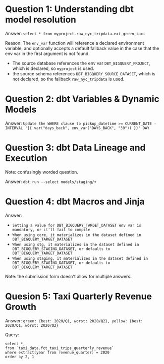 # Question 1: Understanding dbt model resolution

Answer: `select * from myproject.raw_nyc_tripdata.ext_green_taxi`

Reason: The `env_var` function will reference a declared environment variable, and optionally accepts a default fallback value in the case that the env var in the first argument is not found. 
* The source database references the env var `DBT_BIGQUERY_PROJECT`, which is declared, so `myproject` is used.
* the source schema references `DBT_BIGQUERY_SOURCE_DATASET`, which is not declared, so the fallback `raw_nyc_tripdata` is used.

# Question 2: dbt Variables & Dynamic Models

Answer: `Update the WHERE clause to pickup_datetime >= CURRENT_DATE - INTERVAL '{{ var("days_back", env_var("DAYS_BACK", "30")) }}' DAY`

# Question 3: dbt Data Lineage and Execution

Note: confusingly worded question. 

Answer: `dbt run --select models/staging/+`

# Question 4: dbt Macros and Jinja

Answer:
* `Setting a value for DBT_BIGQUERY_TARGET_DATASET env var is mandatory, or it'll fail to compile`
* `When using core, it materializes in the dataset defined in DBT_BIGQUERY_TARGET_DATASET`
* `When using stg, it materializes in the dataset defined in DBT_BIGQUERY_STAGING_DATASET, or defaults to DBT_BIGQUERY_TARGET_DATASET`
* `When using staging, it materializes in the dataset defined in DBT_BIGQUERY_STAGING_DATASET, or defaults to DBT_BIGQUERY_TARGET_DATASET`

Note: the submission form doesn't allow for multiple answers. 

# Quesion 5: Taxi Quarterly Revenue Growth

Answer: `green: {best: 2020/Q1, worst: 2020/Q2}, yellow: {best: 2020/Q1, worst: 2020/Q2}`

Query: 
```
select *,
from `taxi_data.fct_taxi_trips_quarterly_revenue`
where extract(year from revenue_quarter) = 2020
order by 2, 1
```


